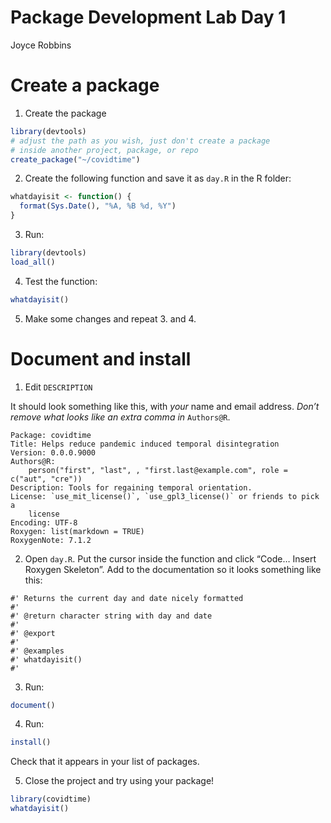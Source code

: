 Package Development Lab Day 1
================
Joyce Robbins

# Create a package

1.  Create the package

``` r
library(devtools)
# adjust the path as you wish, just don't create a package
# inside another project, package, or repo
create_package("~/covidtime")  
```

2.  Create the following function and save it as `day.R` in the R
    folder:

``` r
whatdayisit <- function() {
  format(Sys.Date(), "%A, %B %d, %Y")
}
```

3.  Run:

``` r
library(devtools)
load_all()
```

4.  Test the function:

``` r
whatdayisit()
```

5.  Make some changes and repeat 3. and 4.

# Document and install

1.  Edit `DESCRIPTION`

It should look something like this, with *your* name and email address.
*Don’t remove what looks like an extra comma in* `Authors@R`.

    Package: covidtime
    Title: Helps reduce pandemic induced temporal disintegration
    Version: 0.0.0.9000
    Authors@R: 
        person("first", "last", , "first.last@example.com", role = c("aut", "cre"))
    Description: Tools for regaining temporal orientation.
    License: `use_mit_license()`, `use_gpl3_license()` or friends to pick a
        license
    Encoding: UTF-8
    Roxygen: list(markdown = TRUE)
    RoxygenNote: 7.1.2

2.  Open `day.R`. Put the cursor inside the function and click “Code…
    Insert Roxygen Skeleton”. Add to the documentation so it looks
    something like this:

<!-- -->

    #' Returns the current day and date nicely formatted
    #'
    #' @return character string with day and date
    #' 
    #' @export
    #'
    #' @examples
    #' whatdayisit()
    #' 

3.  Run:

``` r
document()
```

4.  Run:

``` r
install()
```

Check that it appears in your list of packages.

5.  Close the project and try using your package!

``` r
library(covidtime)
whatdayisit()
```
